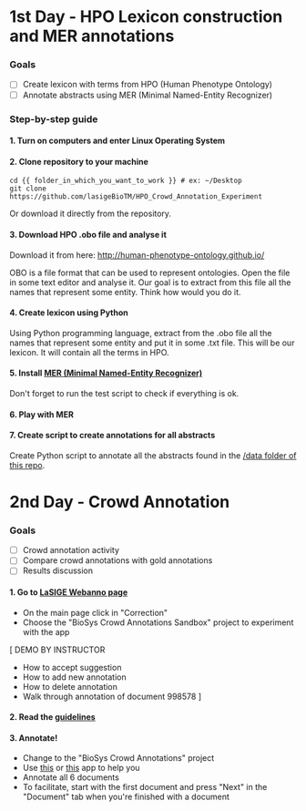 # 1st Day - HPO Lexicon construction and MER annotations

### Goals
- [ ] Create lexicon with terms from HPO (Human Phenotype Ontology)
- [ ] Annotate abstracts using MER (Minimal Named-Entity Recognizer)

### Step-by-step guide

#### 1. Turn on computers and enter Linux Operating System

#### 2. Clone repository to your machine 

```
cd {{ folder_in_which_you_want_to_work }} # ex: ~/Desktop
git clone https://github.com/lasigeBioTM/HPO_Crowd_Annotation_Experiment
```

Or download it directly from the repository. 

#### 3. Download HPO .obo file and analyse it 

Download it from here:
http://human-phenotype-ontology.github.io/

OBO is a file format that can be used to represent ontologies. Open the file in some text editor and analyse it. Our goal is to extract from this file all the names that represent some entity. Think how would you do it. 

#### 4. Create lexicon using Python

Using Python programming language, extract from the .obo file all the names that represent some entity and put it in some .txt file. This will be our lexicon. It will contain all the terms in HPO. 

#### 5. Install [MER (Minimal Named-Entity Recognizer)](https://github.com/lasigeBioTM/MER)

Don't forget to run the test script to check if everything is ok. 

#### 6. Play with MER

#### 7. Create script to create annotations for all abstracts 

Create Python script to annotate all the abstracts found in the [/data folder of this repo](https://github.com/lasigeBioTM/HPO_Crowd_Annotation_Experiment/tree/master/data).

# 2nd Day - Crowd Annotation 

### Goals
- [ ] Crowd annotation activity
- [ ] Compare crowd annotations with gold annotations 
- [ ] Results discussion

#### 1. Go to [LaSIGE Webanno page](http://www.lasige.di.fc.ul.pt/webtools/webanno3/welcome.html)

- On the main page click in "Correction"
- Choose the "BioSys Crowd Annotations Sandbox" project to experiment with the app

[
DEMO BY INSTRUCTOR
* How to accept suggestion
* How to add new annotation 
* How to delete annotation
* Walk through annotation of document 998578
]

#### 2. Read the [guidelines](https://github.com/lasigeBioTM/HPO_Crowd_Annotation_Experiment/blob/master/annotation_guidelines.md)

#### 3. Annotate!

- Change to the "BioSys Crowd Annotations" project
- Use [this](http://compbio.charite.de/hpoweb/showterm) or [this](https://bioportal.bioontology.org/ontologies/HP/?p=classes&conceptid=root) app to help you
- Annotate all 6 documents
- To facilitate, start with the first document and press "Next" in the "Document" tab when you're finished with a document



